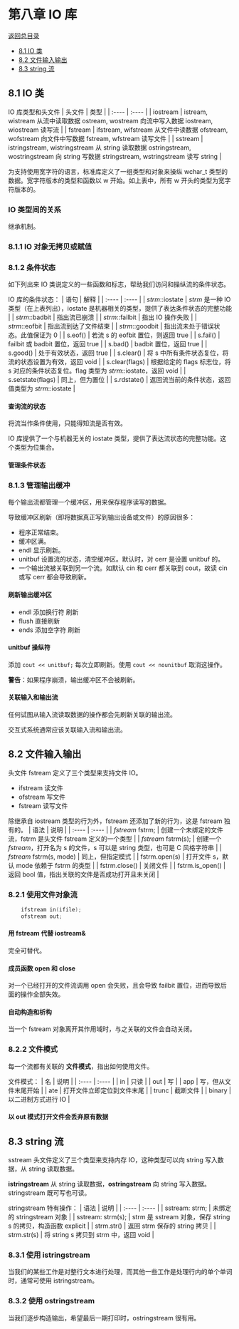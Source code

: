 # 第八章 IO 库

[返回总目录](../../README.md)

+ [8.1 IO 类](#8.1-IO-类)
+ [8.2 文件输入输出](#8.2-文件输入输出)
+ [8.3 string 流](#8.3-string-流)

## 8.1 IO 类

IO 库类型和头文件
| 头文件 | 类型 |
| :---- | :---- |
| iostream | istream, wistream 从流中读取数据 ostream, wostream 向流中写入数据 iostream, wiostream 读写流 |
| fstream | ifstream, wifstream 从文件中读数据 ofstream, wofstream 向文件中写数据 fstream, wfstream 读写文件 |
| sstream | istringstream, wistringstream 从 string 读取数据 ostringstream, wostringstream 向 string 写数据 stringstream, wstringstream 读写 string |

为支持使用宽字符的语言，标准库定义了一组类型和对象来操纵 wchar_t 类型的数据。宽字符版本的类型和函数以 w 开始。如上表中，所有 w 开头的类型为宽字符版本的。

### IO 类型间的关系

继承机制。

### 8.1.1 IO 对象无拷贝或赋值

### 8.1.2 条件状态

如下列出来 IO 类说定义的一些函数和标志，帮助我们访问和操纵流的条件状态。

IO 库的条件状态：
| 语句 | 解释 |
| :---- | :---- |
| *strm*::iostate | *strm* 是一种 IO 类型（在上表列出），iostate 是机器相关的类型，提供了表达条件状态的完整功能 |
| *strm*::badbit | 指出流已崩溃 |
| *strm*::failbit | 指出 IO 操作失败 |
| *strm*::eofbit | 指出流到达了文件结束 |
| *strm*::goodbit | 指出流未处于错误状态。此值保证为 0 |
| s.eof() | 若流 s 的 eofbit 置位，则返回 true |
| s.fail() | failbit 或 badbit 置位，返回 true |
| s.bad() | badbit 置位，返回 true |
| s.good() | 处于有效状态，返回 true |
| s.clear() | 将 s 中所有条件状态复位，将流的状态设置为有效，返回 void |
| s.clear(flags) | 根据给定的 flags 标志位，将 s 对应的条件状态复位。flag 类型为 *strm*::iostate，返回 void |
| s.setstate(flags) | 同上，但为置位 |
| s.rdstate() | 返回流当前的条件状态，返回值类型为 *strm*::iostate |

#### 查询流的状态

将流当作条件使用，只能得知流是否有效。

IO 库提供了一个与机器无关的 iostate 类型，提供了表达流状态的完整功能。这个类型为位集合。

#### 管理条件状态

### 8.1.3 管理输出缓冲

每个输出流都管理一个缓冲区，用来保存程序读写的数据。

导致缓冲区刷新（即将数据真正写到输出设备或文件）的原因很多：

+ 程序正常结束。
+ 缓冲区满。
+ endl 显示刷新。
+ unitbuf 设置流的状态，清空缓冲区。默认时，对 cerr 是设置 unitbuf 的。
+ 一个输出流被关联到另一个流。如默认 cin 和 cerr 都关联到 cout，故读 cin 或写 cerr 都会导致刷新。

#### 刷新输出缓冲区

+ endl 添加换行符 刷新
+ flush 直接刷新
+ ends 添加空字符 刷新

#### unitbuf 操纵符

添加 `cout << unitbuf;` 每次立即刷新。使用 `cout << nounitbuf` 取消这操作。

**警告**：如果程序崩溃，输出缓冲区不会被刷新。

#### 关联输入和输出流

任何试图从输入流读取数据的操作都会先刷新关联的输出流。

交互式系统通常应该关联输入流和输出流。

## 8.2 文件输入输出

头文件 fstream 定义了三个类型来支持文件 IO。

+ ifstream 读文件
+ ofstream 写文件
+ fstream 读写文件

除继承自 iostream 类型的行为外，fstream 还添加了新的行为，这是 fstream 独有的。
| 语法 | 说明 |
| :---- | :---- |
| *fstream* fstrm; | 创建一个未绑定的文件流，fstrm 是头文件 fstream 定义的一个类型 |
| *fstream* fstrm(s); | 创建一个 *fstream*，打开名为 s 的文件，s 可以是 string 类型，也可是 C 风格字符串 |
| *fstream* fstrm(s, mode) | 同上，但指定模式 |
| fstrm.open(s) | 打开文件 s，默认 mode 依赖于 fstrm 的类型 |
| fstrm.close() | 关闭文件 |
| fstrm.is_open() | 返回 bool 值，指出关联的文件是否成功打开且未关闭 |

### 8.2.1 使用文件对象流

```C++
    ifstream in(ifile);
    ofstream out;
```

#### 用 fstream 代替 iostream&

完全可替代。

#### 成员函数 open 和 close

对一个已经打开的文件流调用 open 会失败，且会导致 failbit 置位，进而导致后面的操作全部失效。

#### 自动构造和析构

当一个 fstream 对象离开其作用域时，与之关联的文件会自动关闭。

### 8.2.2 文件模式

每一个流都有关联的 **文件模式**，指出如何使用文件。

文件模式：
| 名 | 说明 |
| :---- | :---- |
| in | 只读 |
| out | 写 |
| app | 写，但从文件末尾开始 |
| ate | 打开文件立即定位到文件末尾 |
| trunc | 截断文件 |
| binary | 以二进制方式进行 IO |

#### 以 out 模式打开文件会丢弃原有数据

## 8.3 string 流

sstream 头文件定义了三个类型来支持内存 IO，这种类型可以向 string 写入数据，从 string 读取数据。

**istringstream** 从 string 读取数据，**ostringstream** 向 string 写入数据。stringstream 既可写也可读。

stringstream 特有操作：
| 语法 | 说明 |
| :---- | :---- |
| sstream: strm; | 未绑定的 stringstream 对象 |
| sstream: strm(s); | strm 是 sstream 对象，保存 string s 的拷贝，构造函数 explicit |
| strm.str() | 返回 strm 保存的 string 拷贝 |
| strm.str(s) | 将 string s 拷贝到 strm 中，返回 void |

### 8.3.1 使用 istringstream

当我们的某些工作是对整行文本进行处理，而其他一些工作是处理行内的单个单词时，通常可使用 istringstream。

### 8.3.2 使用 ostringstream

当我们逐步构造输出，希望最后一期打印时，ostringstream 很有用。
